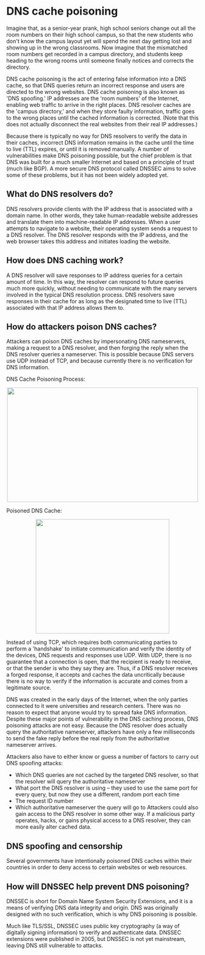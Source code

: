 # DNS cache poisoning
Imagine that, as a senior-year prank, high school seniors change out all the room numbers on their high school campus, so that the new students who don't know the campus layout yet will spend the next day getting lost and showing up in the wrong classrooms. Now imagine that the mismatched room numbers get recorded in a campus directory, and students keep heading to the wrong rooms until someone finally notices and corrects the directory.

DNS cache poisoning is the act of entering false information into a DNS cache, so that DNS queries return an incorrect response and users are directed to the wrong websites. DNS cache poisoning is also known as 'DNS spoofing.' IP addresses are the 'room numbers' of the Internet, enabling web traffic to arrive in the right places. DNS resolver caches are the 'campus directory,' and when they store faulty information, traffic goes to the wrong places until the cached information is corrected. (Note that this does not actually disconnect the real websites from their real IP addresses.)

Because there is typically no way for DNS resolvers to verify the data in their caches, incorrect DNS information remains in the cache until the time to live (TTL) expires, or until it is removed manually. A number of vulnerabilities make DNS poisoning possible, but the chief problem is that DNS was built for a much smaller Internet and based on a principle of trust (much like BGP). A more secure DNS protocol called DNSSEC aims to solve some of these problems, but it has not been widely adopted yet.

## What do DNS resolvers do?
DNS resolvers provide clients with the IP address that is associated with a domain name. In other words, they take human-readable website addresses and translate them into machine-readable IP addresses. When a user attempts to navigate to a website, their operating system sends a request to a DNS resolver. The DNS resolver responds with the IP address, and the web browser takes this address and initiates loading the website.

## How does DNS caching work?
A DNS resolver will save responses to IP address queries for a certain amount of time. In this way, the resolver can respond to future queries much more quickly, without needing to communicate with the many servers involved in the typical DNS resolution process. DNS resolvers save responses in their cache for as long as the designated time to live (TTL) associated with that IP address allows them to.

## How do attackers poison DNS caches?
Attackers can poison DNS caches by impersonating DNS nameservers, making a request to a DNS resolver, and then forging the reply when the DNS resolver queries a nameserver. This is possible because DNS servers use UDP instead of TCP, and because currently there is no verification for DNS information.

DNS Cache Poisoning Process:
<p align="center">
  <img src="../images/dns-cache-poisoning.PNG" height = "300" width="500">
</p>

Poisoned DNS Cache:
<p align="center">
  <img src="../images/poisoned-cache.PNG" height = "300" width="350">
</p

Instead of using TCP, which requires both communicating parties to perform a 'handshake' to initiate communication and verify the identity of the devices, DNS requests and responses use UDP. With UDP, there is no guarantee that a connection is open, that the recipient is ready to receive, or that the sender is who they say they are. Thus, if a DNS resolver receives a forged response, it accepts and caches the data uncritically because there is no way to verify if the information is accurate and comes from a legitimate source. 

DNS was created in the early days of the Internet, when the only parties connected to it were universities and research centers. There was no reason to expect that anyone would try to spread fake DNS information. 
Despite these major points of vulnerability in the DNS caching process, DNS poisoning attacks are not easy. Because the DNS resolver does actually query the authoritative nameserver, attackers have only a few milliseconds to send the fake reply before the real reply from the authoritative nameserver arrives.

Attackers also have to either know or guess a number of factors to carry out DNS spoofing attacks:

* Which DNS queries are not cached by the targeted DNS resolver, so that the resolver will query the authoritative nameserver
* What port the DNS resolver is using – they used to use the same port for every query, but now they use a different, random port each time
* The request ID number
* Which authoritative nameserver the query will go to
Attackers could also gain access to the DNS resolver in some other way. If a malicious party operates, hacks, or gains physical access to a DNS resolver, they can more easily alter cached data.

## DNS spoofing and censorship
Several governments have intentionally poisoned DNS caches within their countries in order to deny access to certain websites or web resources.

## How will DNSSEC help prevent DNS poisoning?
DNSSEC is short for Domain Name System Security Extensions, and it is a means of verifying DNS data integrity and origin. DNS was originally designed with no such verification, which is why DNS poisoning is possible.

Much like TLS/SSL, DNSSEC uses public key cryptography (a way of digitally signing information) to verify and authenticate data. DNSSEC extensions were published in 2005, but DNSSEC is not yet mainstream, leaving DNS still vulnerable to attacks.
